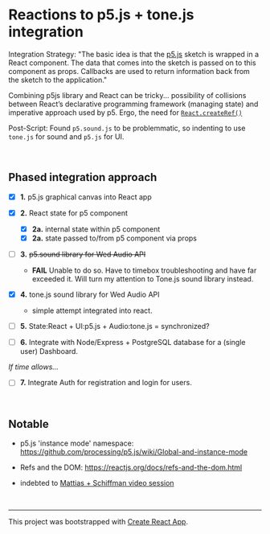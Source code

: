 # Reactions to p5.js + tone.js integration

Integration Strategy: "The basic idea is that the [p5.js](https://p5js.org/) sketch is wrapped in a React component. The data that comes into the sketch is passed on to this component as props. Callbacks are used to return information back from the sketch to the application."

Combining p5js library and React can be tricky... possibility of collisions between React’s declarative programming framework (managing state) and imperative approach used by p5. Ergo, the need for [`React.createRef()`](https://reactjs.org/docs/refs-and-the-dom.html#when-to-use-refs)

Post-Script: Found `p5.sound.js` to be problemmatic, so indenting to use `tone.js` for sound and `p5.js` for UI.

<br />

## Phased integration approach

- [x] **1.** p5.js graphical canvas into React app

- [x] **2.** React state for p5 component 
    - [x] **2a.** internal state within p5 component
    - [x] **2a.** state passed to/from p5 component via props

- [ ] **3.** ~~p5.sound library for Wed Audio API~~
    - **FAIL** Unable to do so. Have to timebox troubleshooting and have far exceeded it. Will turn my attention to Tone.js sound library instead.

- [x] **4.** tone.js sound library for Wed Audio API
    - simple attempt integrated into react. 

- [ ] **5.** State:React + UI:p5.js + Audio:tone.js = synchronized?

- [ ] **6.** Integrate with Node/Express + PostgreSQL database for a (single user) Dashboard.

_If time allows..._

- [ ] **7.** Integrate Auth for registration and login for users.


<br />

## Notable

- p5.js 'instance mode' namespace: https://github.com/processing/p5.js/wiki/Global-and-instance-mode

- Refs and the DOM: https://reactjs.org/docs/refs-and-the-dom.html

- indebted to [Mattias + Schiffman video session](https://youtu.be/OvpbTeAYQEU)


<br />

<hr />

This project was bootstrapped with [Create React App](https://github.com/facebook/create-react-app).